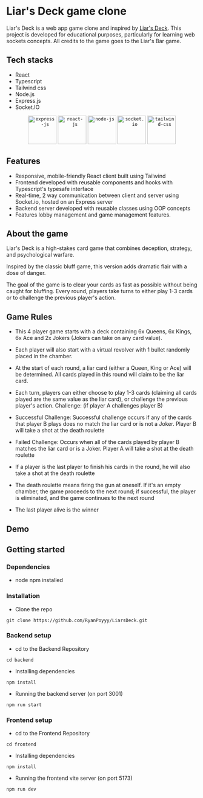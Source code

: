 # Liar's Deck game clone

Liar's Deck is a web app game clone and inspired by [Liar's Deck](https://store.steampowered.com/app/3097560/Liars_Bar/). This project is developed for educational purposes, particularly for learning web sockets concepts. All credits to the game goes to the Liar's Bar game.

## Tech stacks

- React
- Typescript
- Tailwind css
- Node.js
- Express.js
- Socket.IO
<div align="center">
  <code><img width="75" src="https://github.com/user-attachments/assets/c387684c-7e46-422e-bd85-462d9f28cbca" alt="express-js" title="Express.JS"/></code>
  <code><img width="75" src="https://github.com/user-attachments/assets/c8a027eb-43e8-4c5d-9d78-61a5c8bdd281" alt="react-js" title="React.JS"/></code>
  <code><img width="75" src="https://github.com/user-attachments/assets/4a96de7d-fe07-4d08-a949-abe529568952" alt="node-js" title="Node.JS"/></code>
  <code><img width="75" src="https://github.com/user-attachments/assets/5f3059c5-319a-4df2-ab5c-e5e8bb9e1dc8" alt="socket.io" title="Socket.IO"/></code>
  <code><img width="75" src="https://github.com/user-attachments/assets/0d2c821f-0fd0-40bd-9c67-8c674e9ec530" alt="tailwind-css" title="Tailwind-CSS"/></code>
</div>

## Features

- Responsive, mobile-friendly React client built using Tailwind
- Frontend developed with reusable components and hooks with Typescript's typesafe interface
- Real-time, 2 way communication between client and server using Socket.io, hosted on an Express server
- Backend server developed with reusable classes using OOP concepts
- Features lobby management and game management features.

## About the game

Liar's Deck is a high-stakes card game that combines deception, strategy, and psychological warfare.

Inspired by the classic bluff game, this version adds dramatic flair with a dose of danger.

The goal of the game is to clear your cards as fast as possible without being caught for bluffing. Every round, players take turns to either play 1-3 cards or to challenge the previous player's action.

## Game Rules

- This 4 player game starts with a deck containing 6x Queens, 6x Kings, 6x Ace and 2x Jokers (Jokers can take on any card value).
- Each player will also start with a virtual revolver with 1 bullet randomly placed in the chamber.
- At the start of each round, a liar card (either a Queen, King or Ace) will be determined. All cards played in this round will claim to be the liar card.
- Each turn, players can either choose to play 1-3 cards (claiming all cards played are the same value as the liar card), or challenge the previous player's action.
  Challenge: (if player A challenges player B)
- Successful Challenge: Successful challenge occurs if any of the cards that player B plays does no match the liar card or is not a Joker. Player B will take a shot at the death roulette
- Failed Challenge: Occurs when all of the cards played by player B matches the liar card or is a Joker. Player A will take a shot at the death roulette

- If a player is the last player to finish his cards in the round, he will also take a shot at the death roulette
- The death roulette means firing the gun at oneself. If it's an empty chamber, the game proceeds to the next round; if successful, the player is eliminated, and the game continues to the next round
- The last player alive is the winner

## Demo

## Getting started

### Dependencies

- node npm installed

### Installation

- Clone the repo

```
git clone https://github.com/RyanPoyyy/LiarsDeck.git
```

### Backend setup

- cd to the Backend Repository

```
cd backend
```

- Installing dependencies

```
npm install
```

- Running the backend server (on port 3001)

```
npm run start
```

### Frontend setup

- cd to the Frontend Repository

```
cd frontend
```

- Installing dependencies

```
npm install
```

- Running the frontend vite server (on port 5173)

```
npm run dev
```
